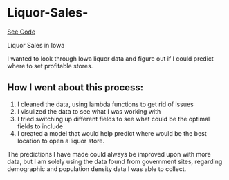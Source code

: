 # Liquor-Sales-
[See Code](https://github.com/scottokinawa/Liquor-Sales-/blob/master/Iowa%20Liquor%20Sales%20.ipynb)

Liquor Sales in Iowa 

I wanted to look through Iowa liquor data and figure out if I could predict where to set profitable stores. 

## How I went about this process: 

1) I cleaned the data, using lambda functions to get rid of issues
2) I visulized the data to see what I was working with 
3) I tried switching up different fields to see what could be the optimal fields to include
4) I created a model that would help predict where would be the best location to open a liquor store.

The predictions I have made could always be improved upon with more data, but I am solely using the data found from government sites, 
regarding demographic and population density data I was able to collect. 
